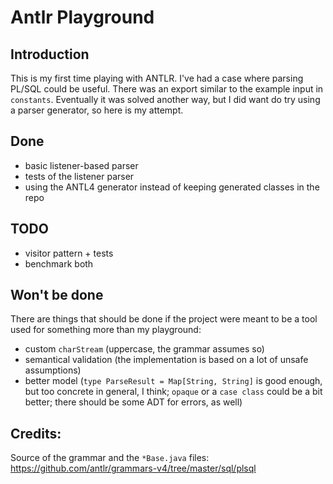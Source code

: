 # Antlr Playground

## Introduction
This is my first time playing with ANTLR. I've had a case where parsing PL/SQL could be
useful. There was an export similar to the example input in `constants`. Eventually
it was solved another way, but I did want do try using a parser generator, so here
is my attempt.

## Done
- basic listener-based parser
- tests of the listener parser
- using the ANTL4 generator instead of keeping generated classes in the repo

## TODO
- visitor pattern + tests
- benchmark both

## Won't be done
There are things that should be done if the project were meant to be a tool used
for something more than my playground:
- custom `charStream` (uppercase, the grammar assumes so)
- semantical validation (the implementation is based on a lot of unsafe assumptions)
- better model (`type ParseResult = Map[String, String]` is good enough, but too concrete in general, I think; `opaque` or a `case class` could be a bit better;
there should be some ADT for errors, as well)

## Credits:
Source of the grammar and the `*Base.java` files: https://github.com/antlr/grammars-v4/tree/master/sql/plsql

